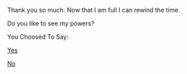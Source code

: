 Thank you so much.
Now that I am full I can rewind the time.

Do you like to see my powers?

You Choosed To Say:

[Yes](../little-me.md)

[No](../../../call-scotty/call-scotty.md)
